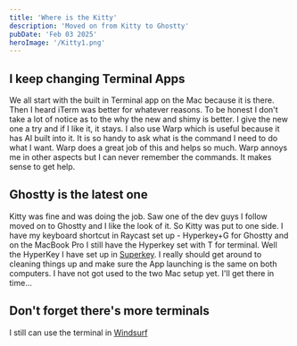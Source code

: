 ```yaml
---
title: 'Where is the Kitty'
description: 'Moved on from Kitty to Ghostty' 
pubDate: 'Feb 03 2025'
heroImage: '/Kitty1.png'
---
```


## I keep changing Terminal Apps

We all start with the built in Terminal app on the Mac because it is there. Then I heard iTerm was better for whatever reasons. To be honest I don't take a lot of notice as to the why the new and shimy is better. I give the new one a try and if I like it, it stays. I also use Warp which is useful because it has AI built into it. It is so handy to ask what is the command I need to do what I want. Warp does a great job of this and helps so much. Warp annoys me in other aspects but I can never remember the commands. It makes sense to get help.

## Ghostty is the latest one

Kitty was fine and was doing the job. Saw one of the dev guys I follow moved on to Ghostty and I like the look of it. So Kitty was put to one side. I have my keyboard shortcut in Raycast set up - Hyperkey+G for Ghostty and on the MacBook Pro I still have the Hyperkey set with T for terminal. Well the HyperKey I have set up in [Superkey](/Hyperkey_Karabiner_Elements.md). I really should get around to cleaning things up and make sure the App launching is the same on both computers. I have not got used to the two Mac setup yet. I'll get there in time...

## Don't forget there's more terminals

I still can use the terminal in [Windsurf](/developer-tools.md)
